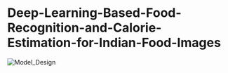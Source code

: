 # Deep-Learning-Based-Food-Recognition-and-Calorie-Estimation-for-Indian-Food-Images

![Model_Design](https://github.com/Yogeshpvt/Deep-Learning-Based-Food-Recognition-and-Calorie-Estimation-for-Indian-Food-Images/assets/87895840/ea9f650d-436a-4140-9250-a3795aa5ccac)
